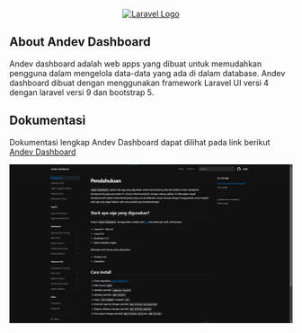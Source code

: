 <p align="center"><a href="https://laravel.com" target="_blank"><img src="https://i.ibb.co/2qKD585/andev-dashboard.png" width="200" alt="Laravel Logo"></a></p>

<!-- <p align="center">
<a href="https://github.com/muchfahmiarif"><img src="https://img.shields.io/badge/Contribute-Fahmi-blue" alt="Muchammad Fahmi Arif"></a>
<a href="https://github.com/Pucuks"><img src="https://img.shields.io/badge/Contribute-Agi-green" alt="Agi"></a>
</p> -->

## About Andev Dashboard

Andev dashboard adalah web apps yang dibuat untuk memudahkan pengguna dalam mengelola data-data yang ada di dalam database. Andev dashboard dibuat dengan menggunakan framework Laravel UI versi 4 dengan laravel versi 9 dan bootstrap 5.

## Dokumentasi

Dokumentasi lengkap Andev Dashboard dapat dilihat pada link berikut [Andev Dashboard](https://docs-andev-genero.vercel.app)

[![](./public/img/docs-andev-dashboard.png)](https://docs-andev-genero.vercel.app)

